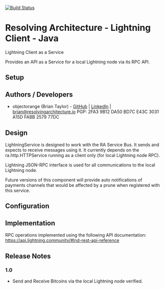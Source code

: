 [![Build Status](https://travis-ci.com/resolvingarchitecture/lightning-client-java.svg?branch=master)](https://travis-ci.com/resolvingarchitecture/lightning-client-java)

# Resolving Architecture - Lightning Client - Java
Lightning Client as a Service

Provides an API as a Service for a local Lightning node via its RPC API.

## Setup


## Authors / Developers

* objectorange (Brian Taylor) - [GitHub](https://github.com/objectorange) | [LinkedIn](https://www.linkedin.com/in/decentralizationarchitect/) | brian@resolvingarchitecture.io PGP: 2FA3 9B12 DA50 BD7C E43C 3031 A15D FABB 2579 77DC

## Design
LightningService is designed to work with the RA Service Bus. It sends and expects to receive messages using it.
It currently depends on the ra.http.HTTPService running as a client only (for local Lightning node RPC).

Lightning JSON-RPC interface is used for all communications to the local Lightning node.

Future versions of this component will provide auto notifications of payments channels that would be affected by a prune when registered with this service.

## Configuration


## Implementation
RPC operations implemented using the following API documentation: https://api.lightning.community/#lnd-rest-api-reference

## Release Notes

### 1.0
* Send and Receive Bitcoins via the local Lightning node verified.
